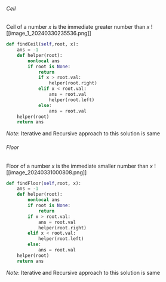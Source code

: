 ###### Ceil
Ceil of a number $x$ is the immediate greater number than $x$
![[image_1_20240330235536.png]]
```python
def findCeil(self,root, x):
    ans = -1
    def helper(root):
        nonlocal ans
        if root is None:
            return
    		if x > root.val:
    			helper(root.right)
    		elif x < root.val:
    			ans = root.val
    			helper(root.left)
    		else:
    			ans = root.val
	helper(root)
	return ans
```
*Note*: Iterative and Recursive approach to this solution is same
###### Floor
Floor of a number $x$ is the immediate smaller number than $x$
![[image_20240331000808.png]]
```python
def findFloor(self,root, x):
	ans = -1
	def helper(root):
		nonlocal ans
		if root is None:
			return
		if x > root.val:
			ans = root.val
			helper(root.right)
		elif x < root.val:
			helper(root.left)
		else:
			ans = root.val
	helper(root)
	return ans
```
*Note*: Iterative and Recursive approach to this solution is same